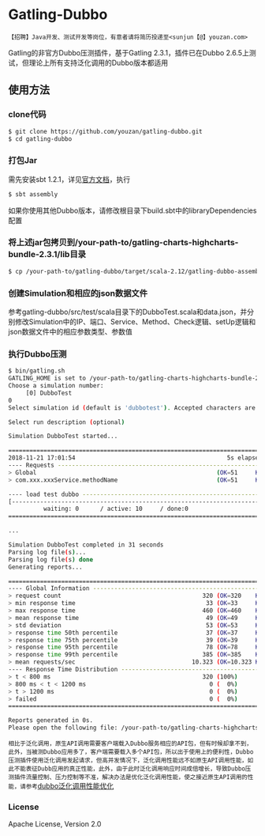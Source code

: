 # Gatling-Dubbo
`【招聘】Java开发、测试开发等岗位，有意者请将简历投递至<sunjun【@】youzan.com>`  

Gatling的非官方Dubbo压测插件，基于Gatling 2.3.1，插件已在Dubbo 2.6.5上测试，但理论上所有支持泛化调用的Dubbo版本都适用

## 使用方法

### clone代码
```bash
$ git clone https://github.com/youzan/gatling-dubbo.git
$ cd gatling-dubbo
```

### 打包Jar
需先安装sbt 1.2.1，详见[官方文档](https://www.scala-sbt.org/1.x/docs/Setup.html)，执行
```bash
$ sbt assembly
```
如果你使用其他Dubbo版本，请修改根目录下build.sbt中的libraryDependencies配置

### 将上述jar包拷贝到/your-path-to/gatling-charts-highcharts-bundle-2.3.1/lib目录
```bash
$ cp /your-path-to/gatling-dubbo/target/scala-2.12/gatling-dubbo-assembly-1.0.jar /your-path-to/gatling-charts-highcharts-bundle-2.3.1/lib
```


### 创建Simulation和相应的json数据文件
参考gatling-dubbo/src/test/scala目录下的DubboTest.scala和data.json，并分别修改Simulation中的IP、端口、Service、Method、Check逻辑、setUp逻辑和json数据文件中的相应参数类型、参数值


### 执行Dubbo压测
```bash
$ bin/gatling.sh
GATLING_HOME is set to /your-path-to/gatling-charts-highcharts-bundle-2.3.1
Choose a simulation number:
     [0] DubboTest
0
Select simulation id (default is 'dubbotest'). Accepted characters are a-z, A-Z, 0-9, - and _

Select run description (optional)

Simulation DubboTest started...

================================================================================
2018-11-21 17:01:54                                           5s elapsed
---- Requests ------------------------------------------------------------------
> Global                                                   (OK=51     KO=0     )
> com.xxx.xxxService.methodName                            (OK=51     KO=0     )

---- load test dubbo -----------------------------------------------------------
[--------------------------------------------------------------------------]  0%
          waiting: 0      / active: 10     / done:0
================================================================================

...

Simulation DubboTest completed in 31 seconds
Parsing log file(s)...
Parsing log file(s) done
Generating reports...

================================================================================
---- Global Information --------------------------------------------------------
> request count                                        320 (OK=320    KO=0     )
> min response time                                     33 (OK=33     KO=-     )
> max response time                                    460 (OK=460    KO=-     )
> mean response time                                    49 (OK=49     KO=-     )
> std deviation                                         53 (OK=53     KO=-     )
> response time 50th percentile                         37 (OK=37     KO=-     )
> response time 75th percentile                         39 (OK=39     KO=-     )
> response time 95th percentile                         78 (OK=78     KO=-     )
> response time 99th percentile                        385 (OK=385    KO=-     )
> mean requests/sec                                 10.323 (OK=10.323 KO=-     )
---- Response Time Distribution ------------------------------------------------
> t < 800 ms                                           320 (100%)
> 800 ms < t < 1200 ms                                   0 (  0%)
> t > 1200 ms                                            0 (  0%)
> failed                                                 0 (  0%)
================================================================================

Reports generated in 0s.
Please open the following file: /your-path-to/gatling-charts-highcharts-bundle-2.3.1/results/dubbotest-1542790909872/index.html
```

`相比于泛化调用，原生API调用需要客户端载入Dubbo服务相应的API包，但有时候却拿不到，此外，当被测Dubbo应用多了，客户端需要载入多个API包，所以出于使用上的便利性，Dubbo压测插件使用泛化调用发起请求，但高并发情况下，泛化调用性能远不如原生API调用性能，如此不能表征Dubb应用的真正性能，此外，由于此时泛化调用响应时间成倍增长，导致Dubbo压测插件流量控制、压力控制等不准，解决办法是优化泛化调用性能，使之接近原生API调用的性能，请参考`[dubbo泛化调用性能优化](https://sq.163yun.com/blog/article/185512233177817088)

### License
Apache License, Version 2.0
